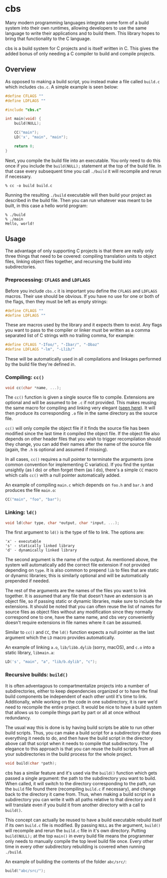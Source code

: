 # cbs

Many modern programming languages integrate some form of a build system into their own runtimes, allowing developers to use the same language to write their applications and to build them. This library hopes to bring that functionality to the C language.

cbs is a build system for C projects and is itself written in C. This gives the added bonus of only needing a C compiler to build and compile projects.

## Overview

As opposed to making a build script, you instead make a file called `build.c` which includes `cbs.c`. A simple example is seen below:

```c
#define CFLAGS ""
#define LDFLAGS ""

#include "cbs.c"

int main(void) {
	build(NULL);

	CC("main");
	LD('x', "main", "main");

	return 0;
}
```

Next, you compile the build file into an executable. You only need to do this once if you include the `build(NULL);` statement at the top of the build file. In that case every subsequent time you call `./build` it will recompile and rerun if necessary.

```console
% cc -o build build.c
```

Running the resulting `./build` executable will then build your project as described in the build file. Then you can run whatever was meant to be built, in this case a hello world program:

```console
% ./build
% ./main
Hello, world!
```

## Usage

The advantage of only supporting C projects is that there are really only three things that need to be covered: compiling translation units to object files, linking object files together, and recursing the build into subdirectories.

### Preprocessing: `CFLAGS` and `LDFLAGS`

Before you include `cbs.c` it is important you define the `CFLAGS` and `LDFLAGS` macros. Their use should be obvious. If you have no use for one or both of the flags, then they must be left as empty strings:

```c
#define CFLAGS ""
#define LDFLAGS ""
```

These are macros used by the library and it expects them to exist. Any flags you want to pass to the compiler or linker must be written as a comma separated list of C strings with no trailing comma, for example:

```c
#define CFLAGS "-Ifoo/", "-Ibar/", "-Dbaz"
#define LDFLAGS "-lm", "-Llib/"
```

These will be automatically used in all compilations and linkages performed by the build file they're defined in.

### Compiling: `cc()`

```c
void cc(char *name, ...);
```

The `cc()` function is given a single source file to compile. Extensions are optional and will be assumed to be `.c` if not provided. This makes reusing the same macro for compiling and linking very elegant ([seen here](https://github.com/trenthuber/simplexpm/blob/f8fbfccbdc4e966c0565e86541fd6a9e6b92ac55/build.c#L38)). It will then produce its corresponding `.o` file in the same directory as the source file.

`cc()` will only compile the object file if it finds the source file has been modified since the last time it compiled the object file. If the object file also depends on other header files that you wish to trigger recompilation should they change, you can add their names after the name of the source file (again, the `.h` is optional and assumed if missing).

In all cases, `cc()` requires a null pointer to terminate the arguments (one common convention for implementing C variatics). If you find the syntax unsightly (as I do) or often forget them (as I do), there's a simple `CC` macro which calls `cc()` with a null pointer automatically added.

An example of compiling `main.c` which depends on `foo.h` and `bar.h` and produces the file `main.o`:

```c
CC("main", "foo", "bar");
```

### Linking: `ld()`

```c
void ld(char type, char *output, char *input, ...);
```

The first argument to `ld()` is the type of file to link. The options are:

```
'x' - executable
's' - statically linked library
'd' - dynamically linked library
```

The second argument is the name of the output. As mentioned above, the system will automatically add the correct file extension if not provided depending on `type`. It is also common to prepend `lib` to files that are static or dynamic libraries; this is similarly optional and will be automatically prepended if needed.

The rest of the arguments are the names of the files you want to link together. It is assumed that any file that doesn't have an extension is an object file, so if passing static or dynamic libraries, make sure to include the extensions. It should be noted that you can often reuse the list of names for source files as object files without any modification since they normally correspond one to one, have the same name, and cbs very conveniently doesn't require extensions in file names where it can be assumed.

Similar to `cc()` and `CC`, the `ld()` function expects a null pointer as the last argument which the `LD` macro provides automatically.

An example of linking `a.o`, `lib/libb.dylib` (sorry, macOS), and `c.o` into a static library, `libmain.a`:

```c
LD('s', "main", "a", "lib/b.dylib", "c");
```

### Recursive builds: `build()`

It is often adventagous to compartmentalize projects into a number of subdirectories, either to keep dependencies organized or to have the final build components be independent of each other until it's time to link. Additionally, while working on the code in one subdirectory, it is rare we'd need to recompile the entire project. It would be nice to have a build system that allows us to compile things part by part or all at once without redundancy.

The usual way this is done is by having build scripts be able to run other build scripts. Thus, you can make a build script for a subdirectory that does everything it needs to do, and then have the build script in the directory above call that script when it needs to compile that subdirectory. The elegance to this approach is that you can reuse the build scripts from all your subdirectories in the build process for the whole project.

```c
void build(char *path);
```

cbs has a similar feature and it's used via the `build()` function which gets passed a single argument: the path to the subdirectory you want to build. When called, it will switch to the directory corresponding to the path, run the `build` file found there (recompiling `build.c` if necessary), and change back to the directory it came from. Thus, when making a build script in a subdirectory you can write it with all paths relative to that directory and it will translate even if you build it from another directory with a call to `build()`.

This concept can actually be reused to have a build executable rebuild itself if its own `build.c` file is modified. By passing `NULL` as the argument, `build()` will recompile and rerun the `build.c` file in it's own directory. Putting `build(NULL);` at the top `main()` in every build file means the programmer only needs to manually compile the top level build file once. Every other time in every other subdirectory rebuilding is covered when running `./build`.

An example of building the contents of the folder `abc/src/`:

```c
build("abc/src/");
```

